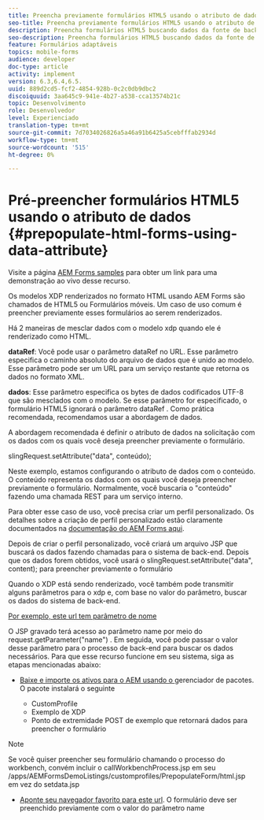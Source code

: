 ```yaml
---
title: Preencha previamente formulários HTML5 usando o atributo de dados.
seo-title: Preencha previamente formulários HTML5 usando o atributo de dados.
description: Preencha formulários HTML5 buscando dados da fonte de backend.
seo-description: Preencha formulários HTML5 buscando dados da fonte de backend.
feature: Formulários adaptáveis
topics: mobile-forms
audience: developer
doc-type: article
activity: implement
version: 6.3,6.4,6.5.
uuid: 889d2cd5-fcf2-4854-928b-0c2c0db9dbc2
discoiquuid: 3aa645c9-941e-4b27-a538-cca13574b21c
topic: Desenvolvimento
role: Desenvolvedor
level: Experienciado
translation-type: tm+mt
source-git-commit: 7d7034026826a5a46a91b6425a5cebfffab2934d
workflow-type: tm+mt
source-wordcount: '515'
ht-degree: 0%

---
```



# Pré-preencher formulários HTML5 usando o atributo de dados {#prepopulate-html-forms-using-data-attribute}

Visite a página [AEM Forms samples](https://forms.enablementadobe.com/content/samples/samples.html?query=0) para obter um link para uma demonstração ao vivo desse recurso.

Os modelos XDP renderizados no formato HTML usando AEM Forms são chamados de HTML5 ou Formulários móveis. Um caso de uso comum é preencher previamente esses formulários ao serem renderizados.

Há 2 maneiras de mesclar dados com o modelo xdp quando ele é renderizado como HTML.

**dataRef**: Você pode usar o parâmetro dataRef no URL. Esse parâmetro especifica o caminho absoluto do arquivo de dados que é unido ao modelo. Esse parâmetro pode ser um URL para um serviço restante que retorna os dados no formato XML.

**dados**: Esse parâmetro especifica os bytes de dados codificados UTF-8 que são mesclados com o modelo. Se esse parâmetro for especificado, o formulário HTML5 ignorará o parâmetro dataRef . Como prática recomendada, recomendamos usar a abordagem de dados.

A abordagem recomendada é definir o atributo de dados na solicitação com os dados com os quais você deseja preencher previamente o formulário.

slingRequest.setAttribute(&quot;data&quot;, conteúdo);

Neste exemplo, estamos configurando o atributo de dados com o conteúdo. O conteúdo representa os dados com os quais você deseja preencher previamente o formulário. Normalmente, você buscaria o &quot;conteúdo&quot; fazendo uma chamada REST para um serviço interno.

Para obter esse caso de uso, você precisa criar um perfil personalizado. Os detalhes sobre a criação de perfil personalizado estão claramente documentados na [documentação do AEM Forms aqui](https://helpx.adobe.com/aem-forms/6/html5-forms/custom-profile.html).

Depois de criar o perfil personalizado, você criará um arquivo JSP que buscará os dados fazendo chamadas para o sistema de back-end. Depois que os dados forem obtidos, você usará o slingRequest.setAttribute(&quot;data&quot;, content); para preencher previamente o formulário

Quando o XDP está sendo renderizado, você também pode transmitir alguns parâmetros para o xdp e, com base no valor do parâmetro, buscar os dados do sistema de back-end.

[Por exemplo, este url tem parâmetro de nome](http://localhost:4502/content/dam/formsanddocuments/PrepopulateMobileForm.xdp/jcr:content?name=john)

O JSP gravado terá acesso ao parâmetro name por meio do request.getParameter(&quot;name&quot;) . Em seguida, você pode passar o valor desse parâmetro para o processo de back-end para buscar os dados necessários.
Para que esse recurso funcione em seu sistema, siga as etapas mencionadas abaixo:

* [Baixe e importe os ativos para o AEM usando o ](assets/prepopulatemobileform.zip)
gerenciador de pacotes. O pacote instalará o seguinte

   * CustomProfile
   * Exemplo de XDP
   * Ponto de extremidade POST de exemplo que retornará dados para preencher o formulário

>[!NOTE]
>
>Se você quiser preencher seu formulário chamando o processo do workbench, convém incluir o callWorkbenchProcess.jsp em seu /apps/AEMFormsDemoListings/customprofiles/PrepopulateForm/html.jsp em vez do setdata.jsp

* [Aponte seu navegador favorito para este url](http://localhost:4502/content/dam/formsanddocuments/PrepopulateMobileForm.xdp/jcr:content?name=Adobe%20Systems). O formulário deve ser preenchido previamente com o valor do parâmetro name
